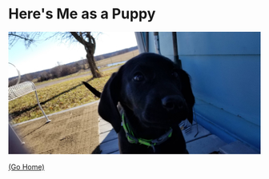 # Here's Me as a Puppy

<img src="https://github.com/LL2323/Markdown/blob/main/20181223_143121.jpg" width="1000">

[ (Go Home) ](https://github.com/LL2323/Markdown/blob/main/README.md)
